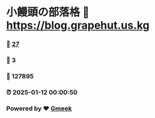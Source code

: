 # 小饅頭の部落格 :link: https://blog.grapehut.us.kg 
### :page_facing_up: [27](https://blog.grapehut.us.kg/tag.html) 
### :speech_balloon: 3 
### :hibiscus: 127895 
### :alarm_clock: 2025-01-12 00:00:50 
### Powered by :heart: [Gmeek](https://github.com/Meekdai/Gmeek)
